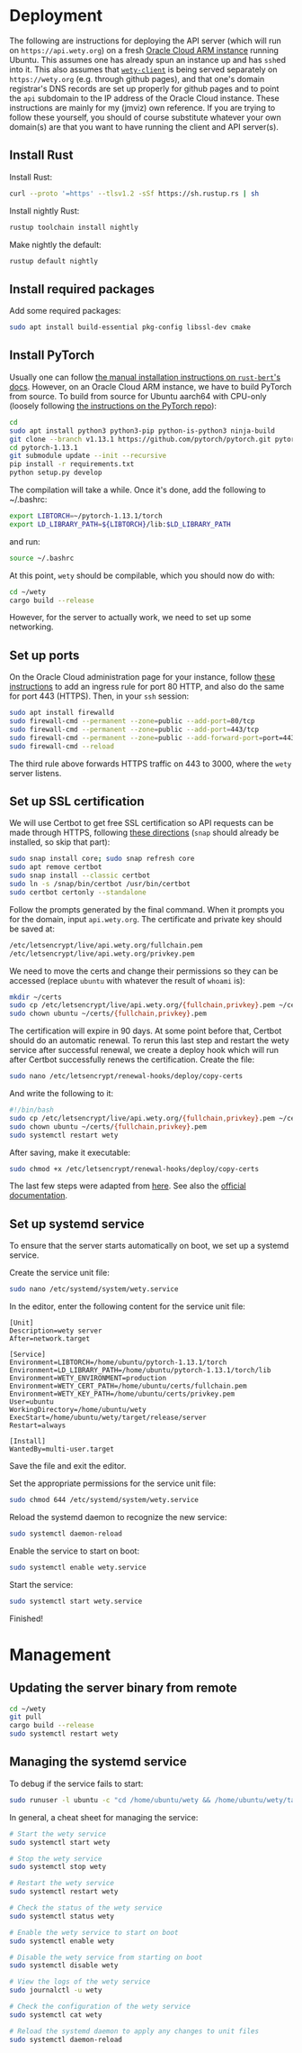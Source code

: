 # Deployment

The following are instructions for deploying the API server (which will run on `https://api.wety.org`) on a fresh [Oracle Cloud ARM instance](https://docs.oracle.com/en-us/iaas/Content/Compute/References/arm.htm) running Ubuntu. This assumes one has already spun an instance up and has `ssh`ed into it. This also assumes that [`wety-client`](https://github.com/jmviz/wety-client) is being served separately on `https://wety.org` (e.g. through github pages), and that one's domain registrar's DNS records are set up properly for github pages and to point the `api` subdomain to the IP address of the Oracle Cloud instance. These instructions are mainly for my (jmviz) own reference. If you are trying to follow these yourself, you should of course substitute whatever your own domain(s) are that you want to have running the client and API server(s).

## Install Rust

Install Rust:

```bash
curl --proto '=https' --tlsv1.2 -sSf https://sh.rustup.rs | sh
```

Install nightly Rust:

```bash
rustup toolchain install nightly
```

Make nightly the default:

```bash
rustup default nightly
```

## Install required packages

Add some required packages:

```bash
sudo apt install build-essential pkg-config libssl-dev cmake
```

## Install PyTorch

Usually one can follow [the manual installation instructions on `rust-bert`'s docs](https://docs.rs/rust-bert/0.20.0/rust_bert/#manual-installation-recommended). However, on an Oracle Cloud ARM instance, we have to build PyTorch from source. To build from source for Ubuntu aarch64 with CPU-only (loosely following [the instructions on the PyTorch repo](https://github.com/pytorch/pytorch#from-source)):

```bash
cd
sudo apt install python3 python3-pip python-is-python3 ninja-build
git clone --branch v1.13.1 https://github.com/pytorch/pytorch.git pytorch-1.13.1
cd pytorch-1.13.1
git submodule update --init --recursive
pip install -r requirements.txt
python setup.py develop
```

The compilation will take a while. Once it's done, add the following to ~/.bashrc:

```bash
export LIBTORCH=~/pytorch-1.13.1/torch
export LD_LIBRARY_PATH=${LIBTORCH}/lib:$LD_LIBRARY_PATH
```

and run:

```bash
source ~/.bashrc
```

At this point, `wety` should be compilable, which you should now do with:

```bash
cd ~/wety
cargo build --release
```

However, for the server to actually work, we need to set up some networking.

## Set up ports

On the Oracle Cloud administration page for your instance, follow [these instructions](https://docs.oracle.com/en-us/iaas/developer-tutorials/tutorials/apache-on-ubuntu/01oci-ubuntu-apache-summary.htm#add-ingress-rules) to add an ingress rule for port 80 HTTP, and also do the same for port 443 (HTTPS). Then, in your `ssh` session:

```bash
sudo apt install firewalld
sudo firewall-cmd --permanent --zone=public --add-port=80/tcp
sudo firewall-cmd --permanent --zone=public --add-port=443/tcp
sudo firewall-cmd --permanent --zone=public --add-forward-port=port=443:proto=tcp:toport=3000
sudo firewall-cmd --reload
```

The third rule above forwards HTTPS traffic on 443 to 3000, where the `wety` server listens.

## Set up SSL certification

We will use Certbot to get free SSL certification so API requests can be made through HTTPS, following [these directions](https://certbot.eff.org/instructions?ws=other&os=ubuntufocal) (`snap` should already be installed, so skip that part):

```bash
sudo snap install core; sudo snap refresh core
sudo apt remove certbot
sudo snap install --classic certbot
sudo ln -s /snap/bin/certbot /usr/bin/certbot
sudo certbot certonly --standalone
```

Follow the prompts generated by the final command. When it prompts you for the domain, input `api.wety.org`. The certificate and private key should be saved at:

```bash
/etc/letsencrypt/live/api.wety.org/fullchain.pem
/etc/letsencrypt/live/api.wety.org/privkey.pem
```

We need to move the certs and change their permissions so they can be accessed (replace `ubuntu` with whatever the result of `whoami` is):

```bash
mkdir ~/certs
sudo cp /etc/letsencrypt/live/api.wety.org/{fullchain,privkey}.pem ~/certs/
sudo chown ubuntu ~/certs/{fullchain,privkey}.pem
```

The certification will expire in 90 days. At some point before that, Certbot should do an automatic renewal. To rerun this last step and restart the wety service after successful renewal, we create a deploy hook which will run after Certbot successfully renews the certification. Create the file:

```bash
sudo nano /etc/letsencrypt/renewal-hooks/deploy/copy-certs
```

And write the following to it:

```bash
#!/bin/bash
sudo cp /etc/letsencrypt/live/api.wety.org/{fullchain,privkey}.pem ~/certs/
sudo chown ubuntu ~/certs/{fullchain,privkey}.pem
sudo systemctl restart wety
```

After saving, make it executable:

```bash
sudo chmod +x /etc/letsencrypt/renewal-hooks/deploy/copy-certs
```

The last few steps were adapted from [here](https://blogs.oracle.com/developers/post/free-ssl-certificates-in-the-oracle-cloud-using-certbot-and-lets-encrypt). See also the [official documentation](https://eff-certbot.readthedocs.io/en/stable/using.html#renewing-certificates).

## Set up systemd service

To ensure that the server starts automatically on boot, we set up a systemd service.

Create the service unit file:

```bash
sudo nano /etc/systemd/system/wety.service
```

In the editor, enter the following content for the service unit file:

```
[Unit]
Description=wety server
After=network.target

[Service]
Environment=LIBTORCH=/home/ubuntu/pytorch-1.13.1/torch
Environment=LD_LIBRARY_PATH=/home/ubuntu/pytorch-1.13.1/torch/lib
Environment=WETY_ENVIRONMENT=production
Environment=WETY_CERT_PATH=/home/ubuntu/certs/fullchain.pem
Environment=WETY_KEY_PATH=/home/ubuntu/certs/privkey.pem
User=ubuntu
WorkingDirectory=/home/ubuntu/wety
ExecStart=/home/ubuntu/wety/target/release/server
Restart=always

[Install]
WantedBy=multi-user.target
```

Save the file and exit the editor.

Set the appropriate permissions for the service unit file:

```bash
sudo chmod 644 /etc/systemd/system/wety.service
```

Reload the systemd daemon to recognize the new service:

```bash
sudo systemctl daemon-reload
```

Enable the service to start on boot:

```bash
sudo systemctl enable wety.service
```

Start the service:

```bash
sudo systemctl start wety.service
```

Finished!

# Management

## Updating the server binary from remote

```bash
cd ~/wety
git pull
cargo build --release
sudo systemctl restart wety
```

## Managing the systemd service

To debug if the service fails to start:

```bash
sudo runuser -l ubuntu -c "cd /home/ubuntu/wety && /home/ubuntu/wety/target/release/server"
```

In general, a cheat sheet for managing the service:

```bash
# Start the wety service
sudo systemctl start wety

# Stop the wety service
sudo systemctl stop wety

# Restart the wety service
sudo systemctl restart wety

# Check the status of the wety service
sudo systemctl status wety

# Enable the wety service to start on boot
sudo systemctl enable wety

# Disable the wety service from starting on boot
sudo systemctl disable wety

# View the logs of the wety service
sudo journalctl -u wety

# Check the configuration of the wety service
sudo systemctl cat wety

# Reload the systemd daemon to apply any changes to unit files
sudo systemctl daemon-reload
```
